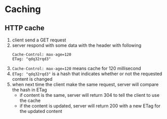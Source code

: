 # Caching

## HTTP cache

1. client send a GET request
1. server respond with some data with the header with following
   ```
   Cache-Control: max-age=120
   ETag: "qdq32rqd3"
   ```
1. `Cache-Control: max-age=120` means cache for 120 millisecond
1. `ETag: "qdq32rqd3"` is a hash that indicates whether or not the requested content is changed
1. when next time the client make the same request, server will compare the hash in ETag
   - if content is the same, server will return 304 to tell the client to use the cache
   - if the content is updated, server will return 200 with a new ETag for the updated content
